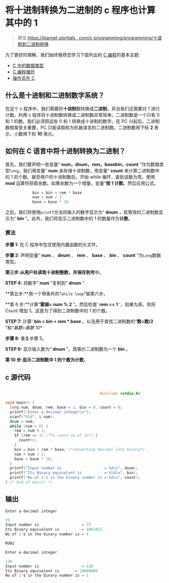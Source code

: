 # 将十进制转换为二进制的 c 程序也计算其中的 1

> 原文:[https://learnet utortials . com/c-programming/programming/十进制到二进制转换](https://learnetutorials.com/c-programming/programs/decimal-to-binary-conversion)

为了更好的理解，我们始终推荐您学习下面列出的 [C 编程](../ "C programming")的基本主题:

*   [C 中的数据类型](../../c-programming/data-types-modifiers)
*   [C 编程循环](../../c-programming/loops "C programming loops")
*   [操作员在 C](../../c-programming/operators)

## 什么是十进制和二进制数字系统？

在这个 c 程序中，我们需要将**十进制**数转换成**二进制**，并且我们还需要对 1 进行计数。利用 c 程序将十进制数转换成二进制数非常简单。二进制数是一个只有 0 和 1 的数。我们必须把这些 0 和 1 转换成十进制的数字。在 PC 兴起后，二进制数框架至关重要，PC 只能读取称为机器语言的二进制数。二进制数用下标 **2** 表示，小数用下标 **10** 表示。

## 如何在 C 语言中将十进制转换为二进制？

首先，我们要声明一些变量“ **num，dnum，rem，basebin，count** ”作为数据类型`long`。我们用变量“ **num** 来存储十进制数，用变量“ **count** 来计算二进制数中的 1 的个数。接受用户的十进制数后，开始 while 循环，直到该数为零。使用 **mod** 运算符获取余数。如果余数为一个增量，变量“**按 **1** 计数**。然后应用公式。

```c
            bin = bin + rem * base
            num = num / 2 
            base = base * 10

```

之后，我们将使用`printf`方法将输入的数字显示为“ **dnum** ，其等效的二进制数显示为“ **bin** ”。此外，我们将显示二进制数中的 1 的数量作为**计数**。

### 算法

**步骤 1:** 在 C 程序中包含使用内置函数的头文件。

**步骤 2:** 声明变量“ **num** 、 **dnum** 、 **rem** 、 **base** 、 **bin** 、 **count** ”为`Long`数据类型。

**第三步:**从用户处读取十进制整数，并保存到**号**中。

**STEP 4:** 将数字“ **num** ”复制到“ **dnum** ”

**第五步:**用一个带条件的“`while loop`”做第六步。

**第 6 步:**计算“**雷姆= num % 2** ”。然后检查' **rem == 1** '，如果为真，则将 Count 增加 1。这是为了得到二进制数中的 1 的个数。

**STEP 7:** 计算' **bin = bin + rem * base** 。以及用于查找二进制数的“**数=数/2** ”和“**基数=基数* 10**

**步骤 8:** 重复步骤 5。

**STEP 9:** 显示输入数为“ **dnum** ”，其等价二进制数为一个 **bin** 。

**第 10 步:**显示二进制数中 **1** 的个数为**计数**。

## c 源代码

```c

                                          #include <stdio.h>

void main() {
  long num, dnum, rem, base = 1, bin = 0, count = 0;
  printf("Enter a decimal integer\n");
  scanf("%ld", & num);
  dnum = num;
  while (num > 0) {
    rem = num % 2;
    if (rem == 1) /*To count no.of 1s*/ {
      count++;
    }
    bin = bin + rem * base; /*converting decimal into binary*/
    num = num / 2;
    base = base * 10;
  }
  printf("Input number is                   = %d\n", dnum);
  printf("Its Binary equivalent is          = %ld\n", bin);
  printf("No.of 1's in the binary number is = %d\n", count);
} /* End of main() */

```

## 输出

```c
Enter a decimal integer

75
Input number is                   = 75
Its Binary equivalent is          = 1001011
No.of 1's in the binary number is = 4

RUN2

Enter a decimal integer

128
Input number is                   = 128
Its Binary equivalent is       = 10000000
No.of 1's in the binary number is = 1
```